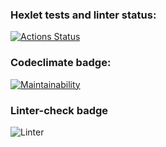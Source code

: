 ### Hexlet tests and linter status:
[![Actions Status](https://github.com/Nkey512/python-project-lvl1/workflows/hexlet-check/badge.svg)](https://github.com/Nkey512/python-project-lvl1/actions)
### Codeclimate badge:
[![Maintainability](https://api.codeclimate.com/v1/badges/a99a88d28ad37a79dbf6/maintainability)](https://codeclimate.com/github/codeclimate/codeclimate/maintainability)
### Linter-check badge
![Linter](https://github.com/Nkey512/python-project-lvl1/workflows/Linter/badge.svg)
